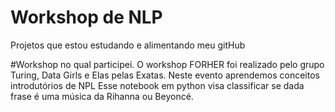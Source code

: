 # Workshop de NLP
Projetos que estou estudando e alimentando meu gitHub


#Workshop no qual participei. O workshop FORHER foi realizado pelo grupo Turing, Data Girls e Elas pelas Exatas. Neste evento aprendemos conceitos introdutórios de NPL
Esse notebook em python visa classificar se dada frase é uma música da Rihanna ou Beyoncé.

